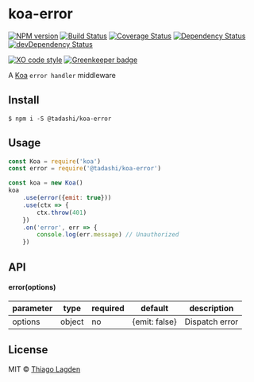 # koa-error

[![NPM version][npm-img]][npm]
[![Build Status][ci-img]][ci]
[![Coverage Status][coveralls-img]][coveralls]
[![Dependency Status][dep-img]][dep]
[![devDependency Status][devDep-img]][devDep]

[![XO code style][xo-img]][xo]
[![Greenkeeper badge][greenkeeper-img]][greenkeeper]


[npm-img]:         https://img.shields.io/npm/v/@tadashi/koa-error.svg
[npm]:             https://www.npmjs.com/package/@tadashi/koa-error
[ci-img]:          https://travis-ci.org/lagden/koa-error.svg
[ci]:              https://travis-ci.org/lagden/koa-error
[coveralls-img]:   https://coveralls.io/repos/github/lagden/koa-error/badge.svg?branch=master
[coveralls]:       https://coveralls.io/github/lagden/koa-error?branch=master
[dep-img]:         https://david-dm.org/lagden/koa-error.svg
[dep]:             https://david-dm.org/lagden/koa-error
[devDep-img]:      https://david-dm.org/lagden/koa-error/dev-status.svg
[devDep]:          https://david-dm.org/lagden/koa-error#info=devDependencies

[xo-img]:          https://img.shields.io/badge/code_style-XO-5ed9c7.svg
[xo]:              https://github.com/sindresorhus/xo
[greenkeeper-img]: https://badges.greenkeeper.io/lagden/koa-error.svg
[greenkeeper]:     https://greenkeeper.io/


A [Koa](https://github.com/koajs/koa) `error handler` middleware

## Install

```
$ npm i -S @tadashi/koa-error
```


## Usage

```js
const Koa = require('koa')
const error = require('@tadashi/koa-error')

const koa = new Koa()
koa
	.use(error({emit: true}))
	.use(ctx => {
		ctx.throw(401)
	})
	.on('error', err => {
		console.log(err.message) // Unauthorized
	})
```


## API

#### error(options)

parameter   | type                 | required    | default             | description
----------- | -------------------- | ----------- | ------------------- | ------------
options     | object               | no          | {emit: false}       | Dispatch error


## License

MIT © [Thiago Lagden](http://lagden.in)
